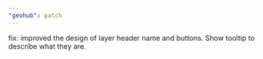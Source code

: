 ```yaml
---
"geohub": patch
---
```


fix: improved the design of layer header name and buttons. Show tooltip to describe what they are.
